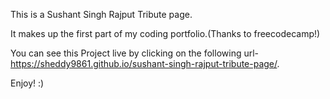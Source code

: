 This is a Sushant Singh Rajput Tribute page.

It makes up the first part of my coding portfolio.(Thanks to freecodecamp!)

You can see this Project live by clicking on the following url- https://sheddy9861.github.io/sushant-singh-rajput-tribute-page/.

Enjoy! :)
